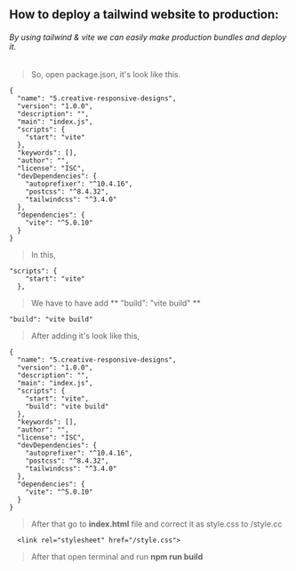 ## How to deploy a tailwind website to production:

###### By using tailwind & vite we can easily make production bundles and deploy it.

>So, open package.json, it's look like this.

```
{
  "name": "5.creative-responsive-designs",
  "version": "1.0.0",
  "description": "",
  "main": "index.js",
  "scripts": {
    "start": "vite"
  },
  "keywords": [],
  "author": "",
  "license": "ISC",
  "devDependencies": {
    "autoprefixer": "^10.4.16",
    "postcss": "^8.4.32",
    "tailwindcss": "^3.4.0"
  },
  "dependencies": {
    "vite": "^5.0.10"
  }
}

```

> In this,
```
"scripts": {
    "start": "vite"
  },
```
> We have to have add ** "build": "vite build" **
```
"build": "vite build"
```
> After adding it's look like this,
```
{
  "name": "5.creative-responsive-designs",
  "version": "1.0.0",
  "description": "",
  "main": "index.js",
  "scripts": {
    "start": "vite",
    "build": "vite build"
  },
  "keywords": [],
  "author": "",
  "license": "ISC",
  "devDependencies": {
    "autoprefixer": "^10.4.16",
    "postcss": "^8.4.32",
    "tailwindcss": "^3.4.0"
  },
  "dependencies": {
    "vite": "^5.0.10"
  }
}

```

> After that go to **index.html** file and correct it as 
style.css to /style.cc

```  <link rel="stylesheet" href="/style.css">```

>After that  open terminal and run **npm run build**
